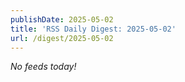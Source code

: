 ```yaml
---
publishDate: 2025-05-02
title: 'RSS Daily Digest: 2025-05-02'
url: /digest/2025-05-02
---
```


_No feeds today!_
